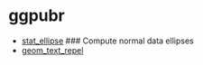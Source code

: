 ﻿# ggpubr



+ [stat_ellipse](ggpubr/stat_ellipse.1) ### Compute normal data ellipses
+ [geom_text_repel](ggpubr/geom_text_repel.1) 
